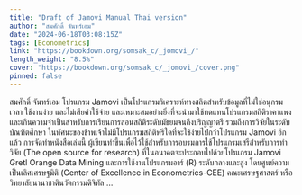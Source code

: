 ```yaml
---
title: "Draft of Jamovi Manual Thai version"
author: "สมศักดิ์ จันทร์เอม"
date: "2024-06-18T03:08:15Z"
tags: [Econometrics]
link: "https://bookdown.org/somsak_c/_jomovi_/"
length_weight: "8.5%"
cover: "https://bookdown.org/somsak_c/_jomovi_/cover.png"
pinned: false
---
```


สมศักดิ์ จันทร์เอม โปรแกรม Jamovi เป็นโปรแกรมวิเคราะห์ทางสถิตสำหรับข้อมูลที่ไม่ใช่อนุกรมเวลา ใช้งานง่าย และไม่เสียค่าใช้จ่าย และเหมาะสมอย่างยิ่งที่จะนำมาใช้ทดแทนโปรแกรมสถิติราคาแพง และเกินความจำเป็นสำหรับการเรียนการสอนสถิติระดับมัธยมจนถึงปริญญาตรี รวมถึงการวิจัยในระดับบัณฑิตศึกษา ในทัศนะของข้าพเจ้าไม่มีโปรแกรมสถิติฟรีใดที่จะใช้ง่ายไปกว่าโปรแกรม Jamovi อีกแล้ว การจัดทำหนังสือเล่มนี้ ผู้เขียนทำขึ้นเพื่อไว้ใช้สำหรับการอบรมการใช้โปรแกรมเสรีสำหรับการทำวิจัย (The open source for research) ที่ในอนาคตจะประกอบไปด้วยโปรแกรม Jamovi Gretl Orange Data Mining และการใช้งานโปรแกรมอาร์ (R) ระดับกลางและสูง โดยศูนย์ความเป็นเลิศเศรษฐมิติ (Center of Excellence in Econometrics-CEE) คณะเศรษฐศาสตร์ หรือวิทยาลัยนานาชาตินวัตกรรมดิจิทัล ...
